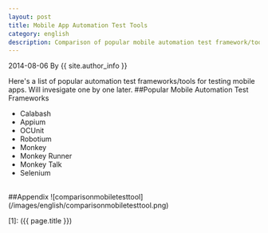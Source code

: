```yaml
---
layout: post
title: Mobile App Automation Test Tools
category: english
description: Comparison of popular mobile automation test framework/tools
---
```

2014-08-06 By {{ site.author_info }}

Here's a list of popular automation test frameworks/tools for testing mobile apps. Will invesigate one by one later.
##Popular Mobile Automation Test Frameworks
* Calabash
* Appium
* OCUnit
* Robotium
* Monkey
* Monkey Runner
* Monkey Talk
* Selenium
<br/>
##Appendix
![comparisonmobiletesttool](/images/english/comparisonmobiletesttool.png)

[Angelia]:    http://angeliaw.github.com   "Angelia"
[1]:    ({{ page.title }})
